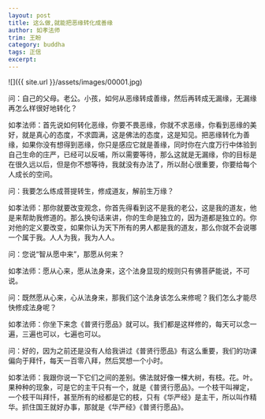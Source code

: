 ```yaml
---
layout: post
title: 这么做,就能把恶缘转化成善缘
author: 如孝法师
trim: 王盼
category: buddha
tags: 正信
excerpt:
---
```


![]({{ site.url }}/assets/images/00001.jpg)

问：自己的父母。老公。小孩，如何从恶缘转成善缘，然后再转成无漏缘，无漏缘再怎么样很好地转化？

如孝法师：首先说如何转化恶缘，你要不畏恶缘，你就不求恶缘，你看到恶缘的美好，就是真心的态度，不求圆满，这是佛法的态度，这是知见。把恶缘转化为善缘，如果你没有想得到恶缘，你只是感应它就是善缘，同时你在六度万行中体验到自己生命的庄严，已经可以反哺，所以需要等待，那么这就是无漏缘，你的目标是在很久远以后，但是你不想等待，我就没有办法了，所以耐心很重要，你要给每个人成长的空间。

问：我要怎么练成菩提转生，修成道友，解前生万缘？

如孝法师：那你就要改变观念，你首先得看到这不是我的老公，这是我的道友，他是来帮助我修道的。那么换句话来讲，你的生命是独立的，因为道都是独立的。你对他的定义要改变，如果你认为天下所有的男人都是我的道友，那么你就不会说哪一个属于我。人人为我，我为人人。

问：您说“智从愿中来”，那愿从何来？

如孝法师：愿从心来，愿从法身来，这个法身显现的规则只有佛菩萨能说，不可说。

问：既然愿从心来，心从法身来，那我们这个法身该怎么来修呢？我们怎么才能尽快修成法身呢？

如孝法师：你坐下来念《普贤行愿品》就可以。我们都是这样修的，每天可以念一遍，三遍也可以，七遍也可以。

问：好的，因为之前还是没有人给我讲过《普贤行愿品》有这么重要，我们的功课偏向于拜忏，每天一百零八拜，然后冥想一个小时。

如孝法师：我跟你说一下它们之间的差别。佛法就好像一棵大树，有枝。花。叶。果种种的现象，可是它的主干只有一个，就是《普贤行愿品》。一个枝干叫禅定，一个枝干叫拜忏，甚至所有的经都是它的枝，只有《华严经》是主干，所以叫作精华。抓住国王就好办事，那就是《华严经》《普贤行愿品》。
